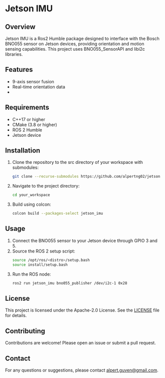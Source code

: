 # Jetson IMU

## Overview
Jetson IMU is a Ros2 Humble package designed to interface with the Bosch BNO055 sensor on Jetson devices, providing orientation and motion sensing capabilities. This project uses BNO055_SensorAPI and libi2c libraries.

## Features
- 9-axis sensor fusion
- Real-time orientation data
- 

## Requirements
- C++17 or higher
- CMake (3.8 or higher)
- ROS 2 Humble
- Jetson device

## Installation
1. Clone the repository to the src directory of your workspace with submodules:
    ```sh
    git clone --recurse-submodules https://github.com/alpertng02/jetson-imu.git
    ```
2. Navigate to the project directory:
    ```sh
    cd your_workspace
    ```
3. Build using colcon:
    ```sh
    colcon build --packages-select jetson_imu
    ```
## Usage
1. Connect the BNO055 sensor to your Jetson device through GPIO 3 and 5.
2. Source the ROS 2 setup script:
    ```sh
    source /opt/ros/<distro>/setup.bash
    source install/setup.bash
    ```
3. Run the ROS node:
    ```sh
    ros2 run jetson_imu bno055_publisher /dev/i2c-1 0x28
    ```

## License
This project is licensed under the Apache-2.0 License. See the [LICENSE](LICENSE) file for details.

## Contributing
Contributions are welcome! Please open an issue or submit a pull request.

## Contact
For any questions or suggestions, please contact alpert.guven@gmail.com.